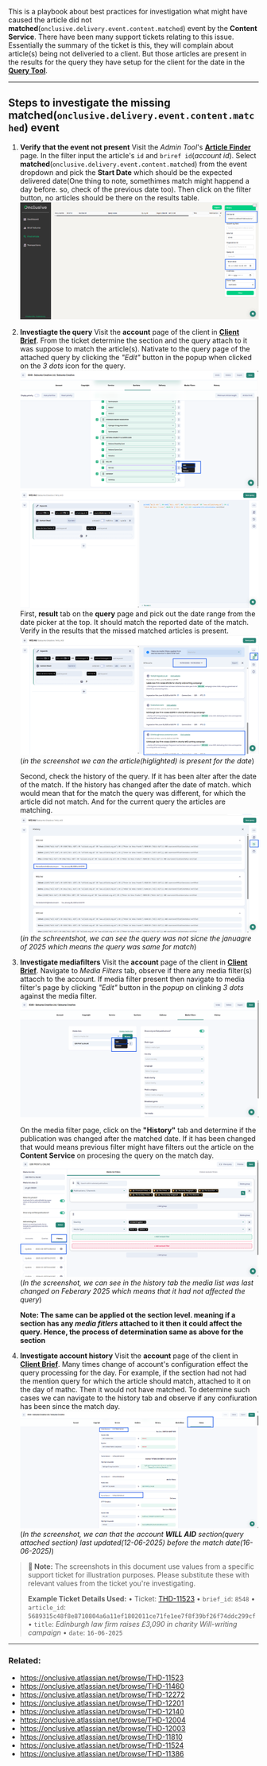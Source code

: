 This is a playbook about best practices for investigation what might have caused the article did not **matched**(`onclusive.delivery.event.content.matched`) event by the **Content Service**. There have been many support tickets relating to this issue. Essentially the summary of the ticket is this, they will complain about article(s) being not deliveried to a client. But those articles are present in the results for the query they have setup for the client for the date in the [**Query Tool**](https://querytool.platform.onclusive.org).

---

## Steps to investigate the missing **matched**(`onclusive.delivery.event.content.matched`) event

1. **Verify that the event not present**
    Visit the _Admin Tool_'s [**Article Finder**](https://client-brief.platform.onclusive.org/admin/find-article) page. In the filter input the article's `id` and `briref id`(_account id_). Select **matched**(`onclusive.delivery.event.content.matched`) from the event dropdown and pick the **Start Date** which should be the expected delivered date(One thing to note, somethimes match might happend a day before. so, check of the previous date too). Then click on the filter button, no articles should be there on the results table.
    ![aritcle_finder_screenshot](https://raw.githubusercontent.com/dinabandhuchak/documentation/refs/heads/main/assets/Screenshot%202025-07-12%20092916.png)
2. **Investiagte the query**
    Visit the **account** page of the client in [**Client Brief**](https://client-brief.platform.onclusive.org/). From the ticket determine the section and the query attach to it was suppose to match the article(s). Nativate to the query page of the attached query by clicking the _"Edit"_ button in the popup when clicked on the _3 dots_ icon for the query.
    ![account_page_section_tab_screenshot](https://raw.githubusercontent.com/dinabandhuchak/documentation/refs/heads/main/assets/Screenshot%202025-07-12%20094048.png)
    ![attached_query_page_schreenshot](https://raw.githubusercontent.com/dinabandhuchak/documentation/refs/heads/main/assets/Screenshot%202025-07-12%20094126.png)
    First, **result** tab on the **query** page and pick out the date range from the date picker at the top. It should match the reported date of the match. Verify in the results that the missed matched articles is present.
    ![query_page_result_tab_screenshot](https://raw.githubusercontent.com/dinabandhuchak/documentation/refs/heads/main/assets/Screenshot%202025-07-12%20095031.png)
    (_in the screenshot we can the article(higlighted) is present for the date_)
    
    Second, check the history of the query. If it has been alter after the date of the match. If the history has changed after the date of match. which would mean that for the match the query was different, for which the article did not match. And for the current query the articles are matching.
    ![query_page_history_tab_screenshot](https://raw.githubusercontent.com/dinabandhuchak/documentation/refs/heads/main/assets/Screenshot%202025-07-12%20095123.png)
    (_in the schreentshot, we can see the query was not sicne the januagre of 2025 which means the query was same for match_)
3. **Investigate mediafilters**
    Visit the **account** page of the client in  [**Client Brief**](https://client-brief.platform.onclusive.org/). Navigate to _Media Filters_ tab, observe if there any media filter(s) attacch to the account. If media filter present then navigate to media filter's page by clicking _"Edit"_ button in the _popup_ on clinking _3 dots_ against the media filter.
    ![account_page_mediafilter_tab_scheenshot](https://raw.githubusercontent.com/dinabandhuchak/documentation/refs/heads/main/assets/Screenshot%202025-07-12%20101107.png)
    
    On the media filter page, click on the **"History"** tab and determine if the publication was changed after the matched date. If it has been changed that would means previous filter might have filters out the article on the **Content Service** on procesing the query on the match day.
    ![medialist_page_history_tab_screenshot](https://raw.githubusercontent.com/dinabandhuchak/documentation/refs/heads/main/assets/Screenshot%202025-07-12%20102020.png)
    (_In the screenshot, we can see in the history tab the media list was last changed on Feberary 2025 which means that it had not affected the query_)
    
    **Note: The same can be applied ot the section level. meaning if a section has any _media fitlers_ attached to it then it could affect the query. Hence, the process of determination same as above for the section**
4.  **Investigate account history**
    Visit the **account** page of the client in  [**Client Brief**](https://client-brief.platform.onclusive.org/). Many times change of account's configuration effect the query processing for the day. For example, if the section had not had the mention query for which the article should match, attached to it on the day of mathc. Then it would not have matched. To determine such cases we can navigate to the history tab and observe if any confiuration has been since the match day.
    ![account_page_history_tab_screenshot](https://raw.githubusercontent.com/dinabandhuchak/documentation/refs/heads/main/assets/Screenshot%202025-07-12%20103444.png)
    (_In the screenshot, we can that the account **WILL AID** section(query attached section) last updated(_12-06-2025_) before the match date(_16-06-2025_)_)



> **📌 Note:**
> The screenshots in this document use values from a specific support ticket for illustration purposes. Please substitute these with relevant values from the ticket you're investigating.
>
> **Example Ticket Details Used:**
> • Ticket: [THD-11523](https://onclusive.atlassian.net/browse/THD-11523)
> • `brief_id`: `8548`
> • `article_id`: `5689315c48f8e8710804a6a11ef1802011ce71fe1ee7f8f39bf26f74ddc299cf`
> • `title`: *Edinburgh law firm raises £3,090 in charity Will-writing campaign*
> • `date`: `16-06-2025`

---

### Related:
- https://onclusive.atlassian.net/browse/THD-11523
- https://onclusive.atlassian.net/browse/THD-11460
- https://onclusive.atlassian.net/browse/THD-12272
- https://onclusive.atlassian.net/browse/THD-12201
- https://onclusive.atlassian.net/browse/THD-12140
- https://onclusive.atlassian.net/browse/THD-12004
- https://onclusive.atlassian.net/browse/THD-12003
- https://onclusive.atlassian.net/browse/THD-11810
- https://onclusive.atlassian.net/browse/THD-11524
- https://onclusive.atlassian.net/browse/THD-11386
